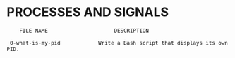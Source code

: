 #              PROCESSES AND SIGNALS


        FILE NAME                     DESCRIPTION

     0-what-is-my-pid            Write a Bash script that displays its own PID.


